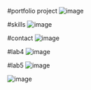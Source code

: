 #portfolio project
![image](https://user-images.githubusercontent.com/78751531/109214104-9e299300-77db-11eb-98d7-de8f1df0eaef.png)


#skills
![image](https://user-images.githubusercontent.com/78751531/109416551-216c0400-79e9-11eb-8dba-9f3239454b96.png)


#contact
![image](https://user-images.githubusercontent.com/78751531/109416455-8c690b00-79e8-11eb-968d-20e6bc625e6a.png)


#lab4
![image](https://user-images.githubusercontent.com/78751531/113024748-eb1cd280-91a8-11eb-86d0-7a747086bd5d.png)


#lab5
![image](https://user-images.githubusercontent.com/78751531/113172061-e3713280-9269-11eb-9917-bb5c0c20b3c2.png)


![image](https://user-images.githubusercontent.com/78751531/113184760-6947aa80-9277-11eb-9e4e-65bde977edf5.png)



